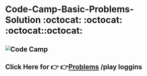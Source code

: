 # Code-Camp-Basic-Problems-Solution  :octocat: :octocat: :octocat::octocat:
## ![Code Camp](https://assets-global.website-files.com/5bb2cb16977262ab15452eba/5c2c51c24fdbba748cc5f709_Code%20Camp%20logo%20blue.svg)
## Click Here for  :point_right: :point_right:[Problems](https://bit.ly/2AOsbdX) /play loggins
